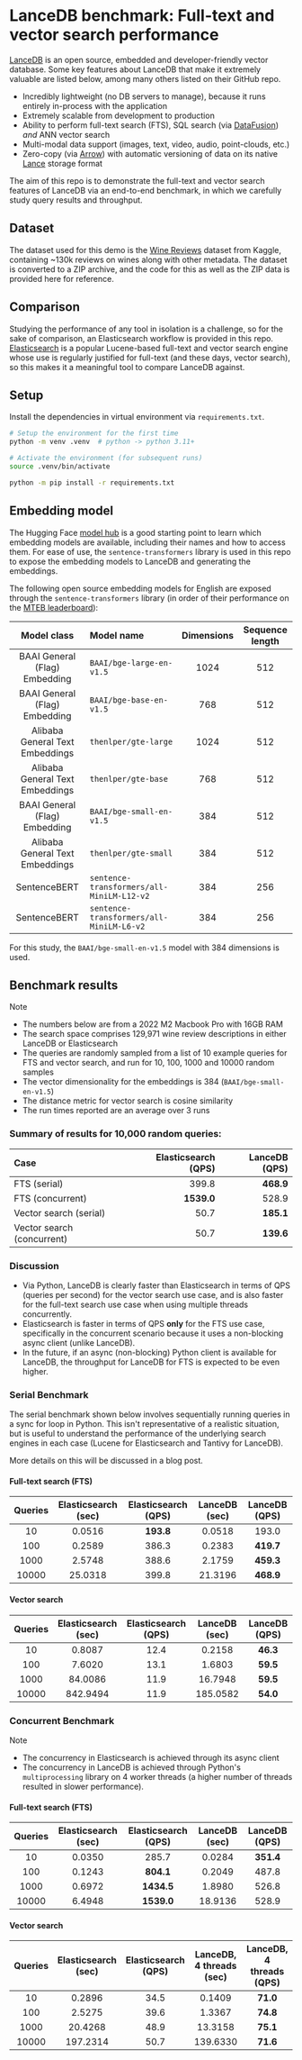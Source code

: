 # LanceDB benchmark: Full-text and vector search performance

[LanceDB](https://github.com/lancedb/lancedb) is an open source, embedded and developer-friendly vector database. Some key features about LanceDB that make it extremely valuable are listed below, among many others listed on their GitHub repo.

* Incredibly lightweight (no DB servers to manage), because it runs entirely in-process with the application
* Extremely scalable from development to production
* Ability to perform full-text search (FTS), SQL search (via [DataFusion](https://github.com/apache/arrow-datafusion)) *and* ANN vector search
* Multi-modal data support (images, text, video, audio, point-clouds, etc.)
* Zero-copy (via [Arrow](https://github.com/apache/arrow-rs)) with automatic versioning of data on its native [Lance](https://github.com/lancedb/lance) storage format

The aim of this repo is to demonstrate the full-text and vector search features of LanceDB via an end-to-end benchmark, in which we carefully study query results and throughput.

## Dataset

The dataset used for this demo is the [Wine Reviews](https://www.kaggle.com/zynicide/wine-reviews) dataset from Kaggle, containing ~130k reviews on wines along with other metadata. The dataset is converted to a ZIP archive, and the code for this as well as the ZIP data is provided here for reference.

## Comparison

Studying the performance of any tool in isolation is a challenge, so for the sake of comparison, an Elasticsearch workflow is provided in this repo. [Elasticsearch](https://github.com/elastic/elasticsearch) is a popular Lucene-based full-text and vector search engine whose use is regularly justified for full-text (and these days, vector search), so this makes it a meaningful tool to compare LanceDB against.

## Setup

Install the dependencies in virtual environment via `requirements.txt`.

```sh
# Setup the environment for the first time
python -m venv .venv  # python -> python 3.11+

# Activate the environment (for subsequent runs)
source .venv/bin/activate

python -m pip install -r requirements.txt
```

## Embedding model

The Hugging Face [model hub](https://huggingface.co/models) is a good starting point to learn which embedding models are available, including their names and how to access them. For ease of use, the `sentence-transformers` library is used in this repo to expose the embedding models to LanceDB and generating the embeddings.

The following open source embedding models for English are exposed through the `sentence-transformers` library (in order of their performance on the [MTEB leaderboard](https://huggingface.co/spaces/mteb/leaderboard)):

| Model class | Model name | Dimensions | Sequence length
|:---:|:---|:---:|:---:
BAAI General (Flag) Embedding | `BAAI/bge-large-en-v1.5` | 1024 | 512
BAAI General (Flag) Embedding | `BAAI/bge-base-en-v1.5` | 768 | 512
Alibaba General Text Embeddings | `thenlper/gte-large` | 1024 | 512
Alibaba General Text Embeddings | `thenlper/gte-base` | 768 | 512
BAAI General (Flag) Embedding | `BAAI/bge-small-en-v1.5` | 384 | 512
Alibaba General Text Embeddings | `thenlper/gte-small` | 384 | 512
SentenceBERT | `sentence-transformers/all-MiniLM-L12-v2` | 384 | 256
SentenceBERT | `sentence-transformers/all-MiniLM-L6-v2` | 384 | 256

For this study, the `BAAI/bge-small-en-v1.5` model with 384 dimensions is used.

## Benchmark results

> [!NOTE]
> * The numbers below are from a 2022 M2 Macbook Pro with 16GB RAM
> * The search space comprises 129,971 wine review descriptions in either LanceDB or Elasticsearch
> * The queries are randomly sampled from a list of 10 example queries for FTS and vector search, and run for 10, 100, 1000 and 10000 random samples
> * The vector dimensionality for the embeddings is 384 (`BAAI/bge-small-en-v1.5`)
> * The distance metric for vector search is cosine similarity
> * The run times reported are an average over 3 runs

### Summary of results for 10,000 random queries:

Case | Elasticsearch (QPS) | LanceDB (QPS)
:---|---:|---:
FTS (serial) | 399.8 | **468.9**
FTS (concurrent) | **1539.0** | 528.9
Vector search (serial) | 50.7 | **185.1**
Vector search (concurrent) | 50.7 | **139.6**

### Discussion

* Via Python, LanceDB is clearly faster than Elasticsearch in terms of QPS (queries per second) for the vector search use case, and is also faster for the full-text search use case when using multiple threads concurrently.
* Elasticsearch is faster in terms of QPS **only** for the FTS use case, specifically in the concurrent scenario because it uses a non-blocking async client (unlike LanceDB).
* In the future, if an async (non-blocking) Python client is available for LanceDB, the throughput for LanceDB for FTS is expected to be even higher.

### Serial Benchmark

The serial benchmark shown below involves sequentially running queries in a sync for loop in Python. This isn't representative of a realistic situation, but is useful to understand the performance of the underlying search engines in each case (Lucene for Elasticsearch and Tantivy for LanceDB).

More details on this will be discussed in a blog post.

#### Full-text search (FTS)

Queries | Elasticsearch (sec)| Elasticsearch (QPS) | LanceDB (sec) | LanceDB (QPS)
:---:|:---:|:---:|:---:|:---:
10 | 0.0516 | **193.8** | 0.0518 | 193.0
100 | 0.2589 | 386.3 | 0.2383 | **419.7**
1000 | 2.5748 | 388.6 | 2.1759 | **459.3**
10000 | 25.0318 | 399.8 | 21.3196 | **468.9**

#### Vector search

Queries | Elasticsearch (sec)| Elasticsearch (QPS) | LanceDB (sec) | LanceDB (QPS)
:---:|:---:|:---:|:---:|:---:
10 | 0.8087 | 12.4 | 0.2158 | **46.3**
100 | 7.6020 | 13.1 | 1.6803 | **59.5**
1000 | 84.0086 | 11.9 | 16.7948 | **59.5**
10000 | 842.9494 | 11.9 | 185.0582 | **54.0**

### Concurrent Benchmark

> [!NOTE]
> * The concurrency in Elasticsearch is achieved through its async client
> * The concurrency in LanceDB is achieved through Python's `multiprocessing` library on 4 worker threads (a higher number of threads resulted in slower performance).

#### Full-text search (FTS)

Queries | Elasticsearch (sec)| Elasticsearch (QPS) | LanceDB (sec) | LanceDB (QPS)
:---:|:---:|:---:|:---:|:---:
10 | 0.0350 | 285.7 | 0.0284 | **351.4**
100 | 0.1243 | **804.1** | 0.2049 | 487.8
1000 | 0.6972 | **1434.5** | 1.8980 | 526.8
10000 | 6.4948 | **1539.0** | 18.9136 | 528.9

#### Vector search

Queries | Elasticsearch (sec)| Elasticsearch (QPS) | LanceDB, 4 threads (sec) | LanceDB, 4 threads (QPS)
:---:|:---:|:---:|:---:|:---:
10 | 0.2896 | 34.5 | 0.1409 | **71.0**
100 | 2.5275 | 39.6 | 1.3367 | **74.8**
1000 | 20.4268 | 48.9 | 13.3158 | **75.1**
10000 | 197.2314 | 50.7 | 139.6330 | **71.6**
